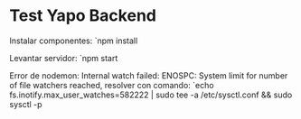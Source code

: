 # Test Yapo Backend

Instalar componentes:
`npm install

Levantar servidor:
`npm start

Error de nodemon: Internal watch failed: ENOSPC: System limit for number of file watchers reached, resolver con comando:
`echo fs.inotify.max_user_watches=582222 | sudo tee -a /etc/sysctl.conf && sudo sysctl -p
